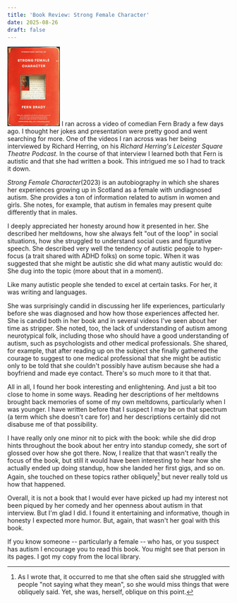 ```yaml
---
title: 'Book Review: Strong Female Character'
date: 2025-08-26
draft: false
---
```

![](strongfemale.jpg)
I ran across a video of comedian Fern Brady a few days ago. I thought her jokes and presentation were pretty good and went searching for more.  One of the videos I ran across was her being interviewed by Richard Herring, on his _Richard Herring's Leicester Square Theatre Podcast_.  In the course of that interview I learned both that Fern is autistic and that she had written a book.  This intrigued me so I had to track it down.

_Strong Female Character_(2023) is an autobiography in which she shares her experiences growing up in Scotland as a female with undiagnosed autism. She provides a ton of information related to autism in women and girls. She notes, for example, that autism in females may present quite differently that in males. 

I deeply appreciated her honesty around how it presented in her. She described her meltdowns, how she always felt "out of the loop" in social situations, how she struggled to understand social cues and figurative speech. She described very well the tendency of autistic people to hyper-focus (a trait shared with ADHD folks) on some topic. When it was suggested that she might be autistic she did what many autistic would do: She dug into the topic (more about that in a moment).

Like many autistic people she tended to excel at certain tasks. For her, it was writing and languages. 

She was surprisingly candid in discussing her life experiences, particularly before she was diagnosed and how how those experiences affected her. She is candid both in her book and in several videos I've seen about her time as stripper. She noted, too, the lack of understanding of autism among neurotypical folk, including those who should have a good understanding of autism, such as psychologists and other medical professionals. She shared, for example, that after reading up on the subject she finally gathered the courage to suggest to one medical professional that she might be autistic only to be told that she couldn't possibly have autism because she had a boyfriend and made eye contact. There's so much more to it that that.

All in all, I found her book interesting and enlightening. And just a bit too close to home in some ways. Reading her descriptions of her meltdowns brought back memories of some of my own meltdowns, particularly when I was younger. I have written before that I suspect I may be on that spectrum (a term which she doesn't care for) and her descriptions certainly did not disabuse me of that possibility.

I have really only one minor nit to pick with the book: while she did drop hints throughout the book about her entry into standup comedy, she sort of glossed over how she got there. Now, I realize that that wasn't really the focus of the book, but still it would have been interesting to hear how she actually ended up doing standup, how she landed her first gigs, and so on.  Again, she touched on these topics rather obliquely[^1] but never really told us how that happened.

Overall, it is not a book that I would ever have picked up had my interest not been piqued by her comedy and her openness about autism in that interview. But I'm glad I did. I found it entertaining and informative, though in honesty I expected more humor. But, again, that wasn't her goal with this book.

If you know someone -- particularly a female -- who has, or you suspect has autism I encourage you to read this book. You might see that person in its pages. I got my copy from the local library.

[^1]: As I wrote that, it occurred to me that she often said she struggled with people "not saying what they mean", so she would miss things that were obliquely said. Yet, she was, herself, oblique on this point. 
